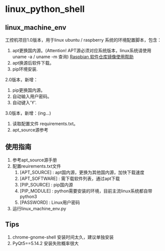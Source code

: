 # linux_python_shell

## linux_machine_env

工控机项目1.0版本，用于linux ubuntu / raspberry 系统的环境配置脚本，包含：

1. apt更换国内源。(Attention! APT源必须对应系统版本，linux系统请使用 uname -a / uname -m 查询)
  [Raspbian 软件仓库镜像使用帮助](https://mirrors.tuna.tsinghua.edu.cn/help/raspbian/)
2. apt换源后软件下载。
3. pip环境安装.

2.0版本，新增：

1. pip更换国内源。
2. 自动输入用户密码。
3. 自动键入'Y'.

3.0版本，新增：(ing...)

1. 读取配置文件 requirements.txt。
2. apt_source源参考

## 使用指南

1. 参考apt_source源手册
2. 配置reuirements.txt文件
    1. [APT_SOURCE] : apt国内源，更换为其他国内源，加快下载速度
    2. [APT_SOFTWARE] : 需下载软件列表，通过apt下载
    3. [PIP_SOURCE] : pip国内源
    4. [PIP_MODULE] : python需要安装的环境，目前主流linux系统都自带python3
    5. [PASSWORD] : Linux用户密码
3. 运行linux_machine_env.py

## Tips

1. chrome-gnome-shell 安装时间太久，建议单独安装
2. PyQt5==5.14.2 安装失败概率很大
